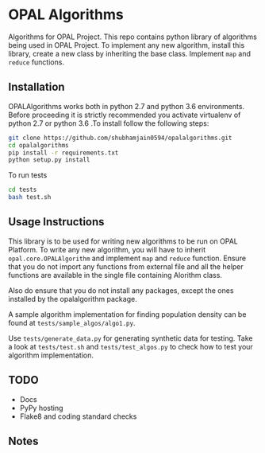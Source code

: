 # OPAL Algorithms

Algorithms for OPAL Project. This repo contains python library of algorithms being used in OPAL Project. To implement any new algorithm, install this library, create a new class by inheriting the base class. Implement `map`
and `reduce` functions.

## Installation

OPALAlgorithms works both in python 2.7 and python 3.6 environments. Before proceeding it is strictly recommended you activate virtualenv of python 2.7 or python 3.6 .To install follow the following steps:

```bash
git clone https://github.com/shubhamjain0594/opalalgorithms.git
cd opalalgorithms
pip install -r requirements.txt
python setup.py install
```

To run tests

```bash
cd tests
bash test.sh
```

## Usage Instructions

This library is to be used for writing new algorithms to be run on OPAL Platform. To write any new algorithm, you will have to inherit `opal.core.OPALAlgorithm` and implement `map` and `reduce` function. Ensure that you do not import any functions from external file and all the helper functions are available in the single file containing Alorithm class.

Also do ensure that you do not install any packages, except the ones installed by the opalalgorithm package.

A sample algorithm implementation for finding population density can be found at `tests/sample_algos/algo1.py`.

Use `tests/generate_data.py` for generating synthetic data for testing. Take a look at `tests/test.sh` and `tests/test_algos.py` to check how to test your algorithm implementation.

## TODO

- Docs
- PyPy hosting
- Flake8 and coding standard checks

## Notes